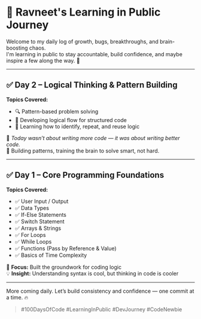 # 🧠 Ravneet's Learning in Public Journey

Welcome to my daily log of growth, bugs, breakthroughs, and brain-boosting chaos.  
I'm learning in public to stay accountable, build confidence, and maybe inspire a few along the way. 🚀

---

## ✅ Day 2 – Logical Thinking & Pattern Building

**Topics Covered:**
- 🔍 Pattern-based problem solving  
- 🧠 Developing logical flow for structured code  
- 📌 Learning how to identify, repeat, and reuse logic  

💬 *Today wasn’t about writing more code — it was about writing better code.*  
🧱 Building patterns, training the brain to solve smart, not hard.

---

## ✅ Day 1 – Core Programming Foundations

**Topics Covered:**
- ✅ User Input / Output  
- ✅ Data Types  
- ✅ If-Else Statements  
- ✅ Switch Statement  
- ✅ Arrays & Strings  
- ✅ For Loops  
- ✅ While Loops  
- ✅ Functions (Pass by Reference & Value)  
- ✅ Basics of Time Complexity  

🧩 **Focus:** Built the groundwork for coding logic  
💡 **Insight:** Understanding syntax is cool, but thinking in code is cooler

---

More coming daily. Let’s build consistency and confidence — one commit at a time. 🔥

> #100DaysOfCode #LearningInPublic #DevJourney #CodeNewbie
